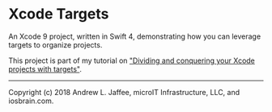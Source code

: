 # Xcode Targets
An Xcode 9 project, written in Swift 4, demonstrating how you can leverage targets to organize projects.

This project is part of my tutorial on ["Dividing and conquering your Xcode projects with targets"](http://iosbrain.com/blog/2018/11/10/dividing-and-conquering-your-xcode-projects-with-targets/).

-------
Copyright (c) 2018 Andrew L. Jaffee, microIT Infrastructure, LLC, and iosbrain.com.
